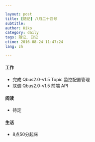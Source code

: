 ```yaml
---

layout: post  
title: [随记] 八月二十四号  
subtitle:   
author: Hiko  
category: daily
tags: 随记, 日记  
ctime: 2016-08-24 11:47:24  
lang: zh  

---
```



#### 工作

- 完成 Qbus2.0-v1.5 Topic 监控配置管理
- 联调 Qbus2.0-v1.5 前端 API

#### 阅读

- 待定

#### 生活

- 8点50分起床
